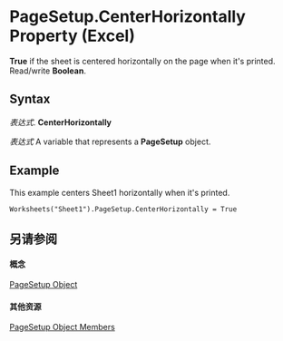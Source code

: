
# PageSetup.CenterHorizontally Property (Excel)

 **True** if the sheet is centered horizontally on the page when it's printed. Read/write **Boolean**.


## Syntax

 _表达式_. **CenterHorizontally**

 _表达式_ A variable that represents a **PageSetup** object.


## Example

This example centers Sheet1 horizontally when it's printed.


```
Worksheets("Sheet1").PageSetup.CenterHorizontally = True
```


## 另请参阅


#### 概念


[PageSetup Object](2fd22df9-5987-f723-04a9-9a3f2e84ac81.md)
#### 其他资源


[PageSetup Object Members](http://msdn.microsoft.com/library/feabe079-cb03-f560-6032-88f5585ec8a8%28Office.15%29.aspx)